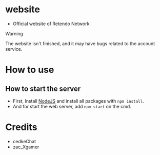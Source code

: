 # website
- Official website of Retendo Network

> [!WARNING]
> The website isn't finished, and it may have bugs related to the account service.

# How to use
## How to start the server
- First, Install [NodeJS](https://nodejs.org) and install all packages with `npm install`.
- And for start the web server, add `npm start` on the cmd.

# Credits
- cedkeChat
- zac_Xgamer
